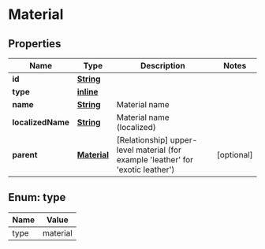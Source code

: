 
# Material

## Properties
Name | Type | Description | Notes
------------ | ------------- | ------------- | -------------
**id** | [**String**](String.md) |  | 
**type** | [**inline**](#Type) |  | 
**name** | [**String**](String.md) | Material name | 
**localizedName** | [**String**](String.md) | Material name (localized) | 
**parent** | [**Material**](Material.md) | [Relationship] upper-level material (for example &#39;leather&#39; for &#39;exotic leather&#39;) |  [optional]


<a name="Type"></a>
## Enum: type
Name | Value
---- | -----
type | material



